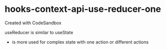 # hooks-context-api-use-reducer-one

Created with CodeSandbox

useReducer is similar to useState

- is more used for complex state with one action or different actions
